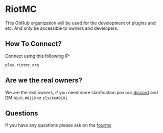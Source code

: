 # RiotMC

This GitHub organization will be used for the development of plugins and etc. And only be accessible to owners and developers.

## How To Connect?

Connect using this following IP:

```
play.riotmc.org
```

## Are we the real owners?

We are the real owners, if you need more clarification join our [discord](htps://discord.gg/riotmc) and DM ``Nick.#0110`` or ``slxcko#0101``

## Questions

If you have any questions please ask on the [fourms](https://riotmc.net)
